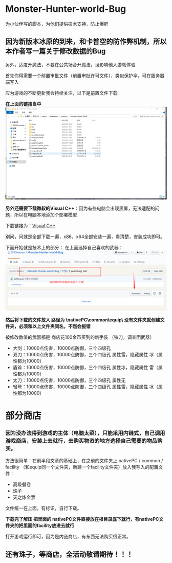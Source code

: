 # Monster-Hunter-world-Bug

为小伙伴写的脚本，为他们提供技术支持，防止爆肝

## 因为新版本冰原的到来，和卡普空的防作弊机制，所以本作者写一篇关于修改数据的Bug

另外，适度开魔法，不要在公共场合开魔法，误影响他人游戏体验

首先你得需要一个前置审批文件（前置审批许可文件），类似保护伞，可在服务器端写入

应为游戏的不断更新我会持续关注，以下是前置文件下载:

**在上面的链接当中**
![image](https://github.com/2019wanan/Monster-Hunter-world-Bug/blob/master/images/img.jpg)

**另外还需要下载微软的Visual C++**：因为有些电脑会出现黑屏，无法适配的问题，所以在电脑本地添加个部署模型

下载链接为：[Visual C++](https://support.microsoft.com/zh-cn/help/2977003/the-latest-supported-visual-c-downloads)

别问，问就是全部下载一遍，x86，x64全部安装一遍，看清楚，安装成功即可。

下面开始就是技术上的部分：
在上面选择自己喜欢的武器：
![image](https://github.com/2019wanan/Monster-Hunter-world-Bug/blob/master/images/%E6%8C%87%E7%A4%BA%E6%96%87%E4%BB%B6.png)

**然后将下载的文件放入 路径为 \nativePC\common\equip\   没有文件夹就创建文件夹，必须和以上文件夹同名，不然会报错**

被修改数值的武器都是 商店花100金币买到的新手装 （铁刀，调查团武器）
- 大剑：10000点伤害，10000点防御，三个四级孔  
- 双刀：10000点伤害，10000点防御，三个四级孔 属性雷，隐藏属性 冰（属性都为10000）
- 盾斧：10000点伤害，10000点防御，三个四级孔 属性冰，隐藏属性 雷（属性都为10000）
- 太刀：10000点伤害，10000点防御，三个四级孔 属性无
- 轻弩：10000点伤害，10000点防御，三个四级孔 属性雷，隐藏属性 冰（属性都为10000）

# 部分商店

### 因为没办法得到游戏的主体（电脑太菜），只能采用内链式，自己调用游戏商店，安装上去就行，去购买物资的地方选择自己需要的物品购买。

方法很简单：在前半段文章的基础上，在之前的文件夹上   nativePC / common / facility （和equip同一个文件夹，新建一个facility文件夹）放入我写入的配置文件：

- 高级餐卷 
- 珠子
- 天之炼金票

文件统一在上面，有标识，自行下载。

**下载完了解压 把里面的  nativePC文件直接放在根目录底下就行，有nativePC文件夹的把里面的facility放进去就行**

打开游戏运行即可，因为是内链商店，有东西无法购买很正常。

## 还有珠子，等商店，全活动敬请期待！！！
